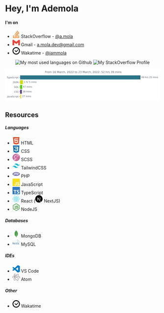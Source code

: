 # Hey, I'm Ademola

#### I'm on

- <img width="24" height="24" src="./images/stackoverflow.svg"/> StackOverflow - [@a.mola](https://stackoverflow.com/users/15350139/a-mola)
- <img width="24" height="24" src="./images/gmail.svg"/> Gmail - <a href="mailto:a.mola.dev@gmail.com">a.mola.dev@gmail.com</a>
- <img width="24" height="24" src="./images/wakatime.svg"/> Wakatime - [@iammola](https://wakatime.com/@iammola)

<p align="center">
  <img src="https://github-readme-stats.vercel.app/api/top-langs/?username=iammola&langs_count=8&layout=compact&custom_title=Most%20Languages%20%on%20GitHub" alt="My most used languages on Github" />
  <img src="https://github-readme-stackoverflow.vercel.app/?userID=15350139" alt="My StackOverflow Profile" />
</p>
<img src="./images/wakatime-stats.svg" alt="My Wakatime Coding Activity" />

## Resources

##### Languages

- <img width="24" height="24" src="./images/html5.svg"/> HTML
- <img width="24" height="24" src="./images/css3.svg"/> CSS
- <img width="24" height="24" src="./images/sass.svg"/> SCSS
- <img width="24" height="24" src="./images/tailwindcss.svg"/> TailwindCSS
- <img width="24" height="24" src="./images/php.svg"/> PHP
- <img width="24" height="24" src="./images/javascript.svg"/> JavaScript
- <img width="24" height="24" src="./images/typescript.svg"/> TypeScript
- <img width="24" height="24" src="./images/react.svg"/> React (<img width="24" height="24" src="./images/nextdotjs.svg"/> NextJS)
- <img width="24" height="24" src="./images/nodedotjs.svg"/> NodeJS

##### Databases

- <img width="24" height="24" src="./images/mongodb.svg"/> MongoDB
- <img width="24" height="24" src="./images/mysql.svg"/> MySQL

##### IDEs

- <img width="24" height="24" src="./images/visualstudiocode.svg"/> VS Code
- <img width="24" height="24" src="./images/atom.svg"/> Atom

##### Other

- <img width="24" height="24" src="./images/wakatime.svg"/> Wakatime
